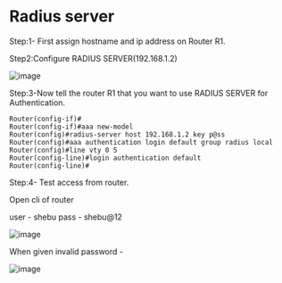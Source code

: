 # Radius server

Step:1- First assign hostname and ip address on Router R1.

Step2:Configure RADIUS SERVER(192.168.1.2)

![image](https://user-images.githubusercontent.com/67383098/229370481-ad6f1c9a-6e76-4d8c-905c-9fbe81fc0150.png)

Step:3-Now tell the router R1 that you want to use RADIUS SERVER for Authentication.

```
Router(config-if)#
Router(config-if)#aaa new-model
Router(config)#radius-server host 192.168.1.2 key p@ss
Router(config)#aaa authentication login default group radius local
Router(config)#line vty 0 5
Router(config-line)#login authentication default
Router(config-line)#
```

Step:4- Test  access from router.

Open cli of router

user - shebu 
pass - shebu@12

![image](https://user-images.githubusercontent.com/67383098/229370986-9e2f7fd4-2b47-4ff1-b940-422855ffe672.png)

 
 When given invalid password -
 
 ![image](https://user-images.githubusercontent.com/67383098/229371026-2d253756-a6b0-42ca-9f33-9e61aedd3dda.png)


